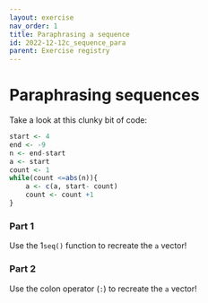 ```yaml
---
layout: exercise 
nav_order: 1
title: Paraphrasing a sequence
id: 2022-12-12c_sequence_para 
parent: Exercise registry
---
```


# Paraphrasing sequences

Take a look at this clunky bit of code:

```R
start <- 4
end <- -9 
n <- end-start
a <- start
count <- 1
while(count <=abs(n)){
    a <- c(a, start- count)
    count <- count +1 
}
```	

### Part 1

Use the 1`seq()` function to recreate the `a` vector!

### Part 2

Use the colon operator (`:`) to recreate the `a` vector!

 


